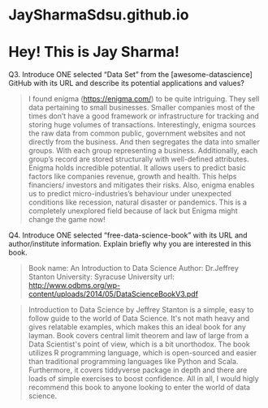 # JaySharmaSdsu.github.io

# Hey! This is Jay Sharma!

Q3. Introduce ONE selected “Data Set” from the [awesome-datascience] GitHub with its URL and describe its potential applications and values?
> I found enigma (https://enigma.com/) to be quite intriguing. They sell data pertaining to small businesses. Smaller companies most of the times don’t have a good framework or infrastructure for tracking and storing huge volumes of transactions. Interestingly, enigma sources the raw data from common public, government websites and not directly from the business. And then segregates the data into smaller groups. With each group representing a business. Additionally, each group’s record are stored structurally with well-defined attributes.  
Enigma holds incredible potential. It allows users to predict basic factors like companies revenue, growth and health. This helps financiers/ investors and mitigates their risks. Also, enigma enables us to predict micro-industries’s  behaviour under unexpected conditions like recession, natural disaster or pandemics. This is a completely unexplored field because of lack but Enigma might change the game now!

Q4. Introduce ONE selected “free-data-science-book” with its URL and author/institute information. Explain briefly why you are interested in this book.

>Book name: An Introduction to Data Science
>Author: Dr.Jeffrey Stanton 
>University: Syracuse University
>url: http://www.odbms.org/wp-content/uploads/2014/05/DataScienceBookV3.pdf

> Introduction to Data Science by Jeffrey Stanton is a simple, easy to follow guide to the world of Data Science. It's not math heavy and gives relatable examples, which makes this an ideal book for any layman. Book covers central limit theorem and law of large from a Data Scientist's point of view, which is a bit unorthodox. The book utilizes R programming language, which is open-sourced and easier than traditional programming languages like Python and Scala. Furthermore, it covers tiddyverse package in depth and there are loads of simple exercises to boost confidence. All in all, I would higly recommend this book to anyone looking to enter the world of data science.
